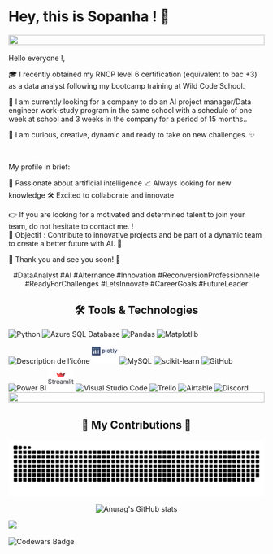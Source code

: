 # Hey, this is Sopanha ! 👋
<img src="https://i.imgur.com/dBaSKWF.gif" height="20" width="100%">

Hello everyone !,<br>

🎓 I recently obtained my RNCP level 6 certification (equivalent to bac +3) as a data analyst following my bootcamp training at Wild Code School. 

🚀 I am currently looking for a company to do an AI project manager/Data engineer work-study program in the same school with a schedule of one week at school and 3 weeks in the company for a period of 15 months..

💪 I am curious, creative, dynamic and ready to take on new challenges. ✨

<br>

My profile in brief:

🤖 Passionate about artificial intelligence
📈 Always looking for new knowledge
🛠️ Excited to collaborate and innovate

👉 If you are looking for a motivated and determined talent to join your team, do not hesitate to contact me. !<br>
🎯 Objectif : Contribute to innovative projects and be part of a dynamic team to create a better future with AI. 🚀<br>

🙏 Thank you and see you soon! 🌟<br>

<div align="center">#DataAnalyst #AI #Alternance #Innovation #ReconversionProfessionnelle #ReadyForChallenges #LetsInnovate #CareerGoals #FutureLeader
</div>

<div align="center">
  <h2>🛠️ Tools & Technologies</h2>
</div>

<div 
  <img src="https://cdn.jsdelivr.net/gh/devicons/devicon@latest/icons/python/python-original.svg" alt="Python" width="50" height="50" />
  <img src="https://cdn.jsdelivr.net/gh/devicons/devicon@latest/icons/python/python-original-wordmark.svg" alt="Python" width="50" height="50" />
  <img src="https://cdn.jsdelivr.net/gh/devicons/devicon@latest/icons/azuresqldatabase/azuresqldatabase-original.svg" alt="Azure SQL Database" width="50" height="50" />
  <img src="https://cdn.jsdelivr.net/gh/devicons/devicon@latest/icons/pandas/pandas-original-wordmark.svg" alt="Pandas" width="50" height="50" />
  <img src="https://cdn.jsdelivr.net/gh/devicons/devicon@latest/icons/matplotlib/matplotlib-original-wordmark.svg" alt="Matplotlib" width="50" height="50" />
  <img src="https://user-images.githubusercontent.com/315810/92254613-279c8000-ee9f-11ea-9b73-5622a7d95f3f.png" alt="Description de l'icône" width="50" height="50" />
  <img src="https://github.com/devicons/devicon/blob/master/icons/plotly/plotly-original-wordmark.svg" alt="Plotly" width="50" height="50" />
  <img src="https://upload.wikimedia.org/wikipedia/fr/6/62/MySQL.svg" alt="MySQL" width="50" height="50" />
  <img src="https://cdn.jsdelivr.net/gh/devicons/devicon@latest/icons/scikitlearn/scikitlearn-original.svg" alt="scikit-learn" width="50" height="50" />
  <img src="https://upload.wikimedia.org/wikipedia/commons/9/91/Octicons-mark-github.svg" alt="GitHub" width="50" height="50" />
  <img src="https://github.com/microsoft/PowerBI-Icons/raw/main/PNG/Power-BI.png" alt="Power BI" width="38" height="38" />
  <img src="https://raw.githubusercontent.com/devicons/devicon/master/icons/streamlit/streamlit-original-wordmark.svg" alt="Streamlit" width="50" height="50" />
  <img src="https://upload.wikimedia.org/wikipedia/commons/9/9a/Visual_Studio_Code_1.35_icon.svg" alt="Visual Studio Code" width="50" height="50" />
  <img src="https://upload.wikimedia.org/wikipedia/en/8/8c/Trello_logo.svg" alt="Trello" width="50" height="50" />
  <img src="https://upload.wikimedia.org/wikipedia/commons/4/4b/Airtable_Logo.svg" alt="Airtable" width="50" height="50" />
  <img src="https://upload.wikimedia.org/wikipedia/fr/4/4f/Discord_Logo_sans_texte.svg" alt="Discord" width="50" height="50" />

</div>


<img src="https://i.imgur.com/dBaSKWF.gif" height="20" width="100%">
 <div align="center">
          
   <h2>🐍 My Contributions 🐍</h2>
 </div>
  
![snake gif](https://github.com/victoria-1989/victoria-1989/blob/output/github-contribution-grid-snake.svg)

<div align="center">

  ![Anurag's GitHub stats](https://github-readme-stats.vercel.app/api?username=victoria-1989&show_icons=true&theme=tokyonight)
  </div>

  ![](https://komarev.com/ghpvc/?username=victoria-1989&color=brightgreen)
  
  ![Codewars Badge](https://www.codewars.com/users/victoria-1989/badges/micro)
